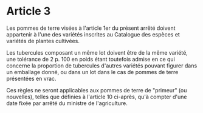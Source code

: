 # Article 3

Les pommes de terre visées à l'article 1er du présent arrêté doivent appartenir à l'une des variétés inscrites au Catalogue des espèces et variétés de plantes cultivées.

Les tubercules composant un même lot doivent être de la même variété, une tolérance de 2 p. 100 en poids étant toutefois admise en ce qui concerne la proportion de tubercules d'autres variétés pouvant figurer dans un emballage donné, ou dans un lot dans le cas de pommes de terre présentées en vrac.

Ces règles ne seront applicables aux pommes de terre de "primeur" (ou nouvelles), telles que définies à l'article 10 ci-après, qu'à compter d'une date fixée par arrêté du ministre de l'agriculture.
